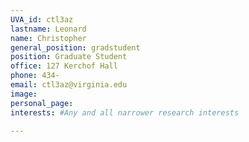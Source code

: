 ```yaml
---
UVA_id: ctl3az
lastname: Leonard
name: Christopher
general_position: gradstudent
position: Graduate Student
office: 127 Kerchof Hall
phone: 434-
email: ctl3az@virginia.edu
image:
personal_page:
interests: #Any and all narrower research interests

---
```

